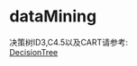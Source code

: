 # dataMining
决策树ID3,C4.5以及CART请参考:</br>
<a href="https://github.com/villmi/dataMining/tree/master/DecisionTree">DecisionTree</a>
